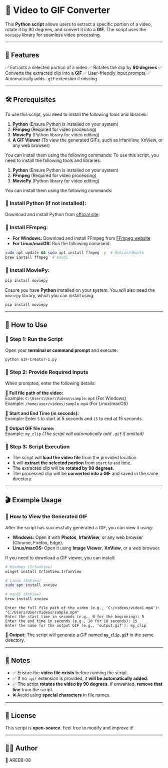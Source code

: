 # 🎥 Video to GIF Converter

This **Python script** allows users to extract a specific portion of a video, rotate it by 90 degrees, and convert it into a **GIF**. The script uses the `moviepy` library for seamless video processing.

---
## 🌟 Features
✅ Extracts a selected portion of a video
✅ Rotates the clip by **90 degrees**
✅ Converts the extracted clip into a **GIF**
✅ User-friendly input prompts
✅ Automatically adds `.gif` extension if missing

---
## 🛠 Prerequisites
To use this script, you need to install the following tools and libraries:

1. **Python** (Ensure Python is installed on your system)
2. **FFmpeg** (Required for video processing)
3. **MoviePy** (Python library for video editing)
4. **A GIF Viewer** (To view the generated GIFs, such as IrfanView, XnView, or any web browser)

You can install them using the following commands:
To use this script, you need to install the following tools and libraries:

1. **Python** (Ensure Python is installed on your system)
2. **FFmpeg** (Required for video processing)
3. **MoviePy** (Python library for video editing)

You can install them using the following commands:

### 🔹 Install Python (if not installed):
Download and install Python from [official site](https://www.python.org/downloads/).

### 🔹 Install FFmpeg:
- **For Windows:** Download and install FFmpeg from [FFmpeg website](https://ffmpeg.org/download.html)
- **For Linux/macOS:** Run the following command:
```sh
sudo apt update && sudo apt install ffmpeg -y  # Debian/Ubuntu
brew install ffmpeg  # macOS
```

### 🔹 Install MoviePy:
```sh
pip install moviepy
```
Ensure you have **Python** installed on your system. You will also need the `moviepy` library, which you can install using:

```sh
pip install moviepy
```

---
## 🚀 How to Use

### 🔹 Step 1: Run the Script
Open your **terminal or command prompt** and execute:
```sh
python GIF-Creator-1.py
```

### 🔹 Step 2: Provide Required Inputs
When prompted, enter the following details:

📌 **Full file path of the video:**  
Example: `C:\Users\User\Videos\sample.mp4` (For Windows)  
Example: `/home/user/videos/sample.mp4` (For Linux/macOS)

📌 **Start and End Time (in seconds):**  
Example: Enter `5` to start at 5 seconds and `15` to end at 15 seconds.

📌 **Output GIF file name:**  
Example: `my_clip`  _(The script will automatically add `.gif` if omitted)_

### 🔹 Step 3: Script Execution
- The script will **load the video file** from the provided location.
- It will **extract the selected portion** from `start` to `end` time.
- The extracted clip will be **rotated by 90 degrees**.
- The processed clip will be **converted into a GIF** and saved in the same directory.

---
## 🎬 Example Usage

### 🔹 How to View the Generated GIF
After the script has successfully generated a GIF, you can view it using:
- **Windows:** Open it with **Photos**, **IrfanView**, or any web browser (Chrome, Firefox, Edge).
- **Linux/macOS:** Open it using **Image Viewer**, **XnView**, or a web browser.

If you need to download a GIF viewer, you can install:
```sh
# Windows (IrfanView)
winget install IrfanView.IrfanView

# Linux (XnView)
sudo apt install xnview

# macOS (XnView)
brew install xnview
```
```
Enter the full file path of the video (e.g., 'C:/videos/video1.mp4'): "C:/Users/User/Videos/sample.mp4"
Enter the start time in seconds (e.g., 0 for the beginning): 5
Enter the end time in seconds (e.g., 10 for 10 seconds): 15
Enter the name for the output GIF (e.g., 'output.gif'): my_clip
```

🎉 **Output:** The script will generate a GIF named **`my_clip.gif`** in the same directory.

---
## 📝 Notes
- ✅ Ensure the **video file exists** before running the script.
- ✅ If no `.gif` extension is provided, it **will be automatically added**.
- ✅ The script **rotates the video by 90 degrees**. If unwanted, **remove that line** from the script.
- ❌ Avoid using **special characters** in file names.

---
## 📜 License
This script is **open-source**. Feel free to modify and improve it!

---
## 👨‍💻 Author
📝 AREEB-08

